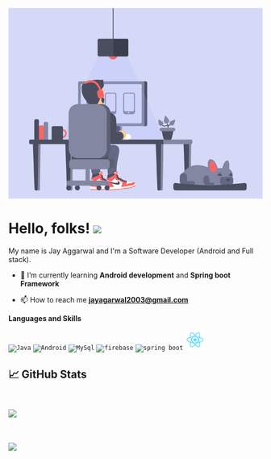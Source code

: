 ![Header](https://raw.githubusercontent.com/afreakyelf/afreakyelf/main/header.gif "Header")

# Hello, folks! <img src="https://raw.githubusercontent.com/MartinHeinz/MartinHeinz/master/wave.gif" width="30px">

My name is Jay Aggarwal and I'm a Software Developer (Android and Full stack).

- 🌱 I’m currently learning **Android development** and **Spring boot Framework**

- 📫 How to reach me **jayagarwal2003@gmail.com**

**Languages and Skills**

<code><img height="40" alt="Java" src="https://www.svgrepo.com/show/184143/java.svg"></code>
<code><img height="40" alt="Android" src="https://www.svgrepo.com/show/349588/android.svg"></code>
<code><img height="40" alt="MySql" src="https://www.svgrepo.com/show/373848/mysql.svg"></code>
<code><img height="40" alt="firebase" src="https://www.svgrepo.com/show/303670/firebase-1-logo.svg"></code>
<code><img height="40" alt="spring boot" src="/assets/download(1).svg"></code>
<code><img height="40" alt="react" src="https://raw.githubusercontent.com/github/explore/80688e429a7d4ef2fca1e82350fe8e3517d3494d/topics/react/react.png"></code>

## &#x1f4c8; GitHub Stats

</p>
<br>
<p align="left">
<img src="https://github-readme-stats.vercel.app/api?username=Jedi-24&show_icons=true&theme=dracula" width="400">
</p>
<br>
<p align="left">
<img align="center" src="https://github-readme-stats.vercel.app/api/top-langs/?username=Jedi-24&theme=tokyonight&layout=compact">
</p>
